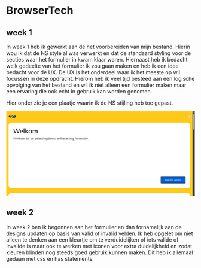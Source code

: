 # BrowserTech

## week 1

In week 1 heb ik gewerkt aan de het voorbereiden van mijn bestand. Hierin wou ik dat de NS style al was verwerkt en dat de standaard styling voor de secties waar het formulier in kwam klaar waren. Hiernaast heb ik bedacht welk gedeelte van het formulier ik zou gaan maken en heb ik een idee bedacht voor de UX. De UX is het onderdeel waar ik het meeste op wil focussen in deze opdracht. Hierom heb ik veel tijd besteed aan een logische opvolging van het bestand en wil ik niet alleen een formulier maken maar een ervaring die ook echt in gebruik kan worden genomen.

Hier onder zie je een plaatje waarin ik de NS stijling heb toe gepast.

<img src='./img/NsStyle.png' alt=''>


## week 2

In week 2 ben ik begonnen aan het formulier en dan fornamelijk aan de designs updaten op basis van valid of invalid velden. Ik heb opgelet om niet alleen te denken aan een kleurtje om te verduidelijken of iets valide of invalide is maar ook te werken met iconen voor extra duidelijkheid en zodat kleuren blinden nog steeds goed gebruik kunnen maken. Dit heb ik allemaal gedaan met css en has statements. 

<img src='./img/img1Has.png.png' alt=''>
<img src='./img/img2Has.png.png' alt=''>
<img src='./img/img3Has.png.png' alt=''>
